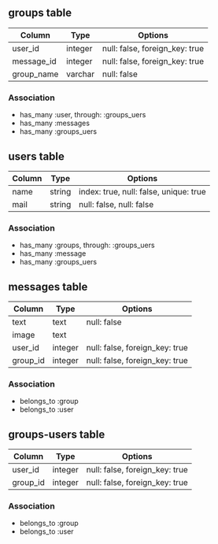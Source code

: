 ## groups table

|Column|Type|Options|
|------|----|-------|
|user_id|integer|null: false, foreign_key: true|
|message_id|integer|null: false, foreign_key: true|
|group_name|varchar|null: false|

### Association
- has_many :user, through: :groups_uers
- has_many :messages
- has_many :groups_uers


## users table
|Column|Type|Options|
|------|----|-------|
|name|string|index: true, null: false, unique: true|
|mail|string|null: false, null: false|

### Association
- has_many :groups, through: :groups_uers
- has_many :message
- has_many :groups_uers


## messages table
|Column|Type|Options|
|------|----|-------|
|text|text|null: false|
|image|text||
|user_id|integer|null: false, foreign_key: true|
|group_id|integer|null: false, foreign_key: true|

### Association
- belongs_to :group
- belongs_to :user


## groups-users table
|Column|Type|Options|
|------|----|-------|
|user_id|integer|null: false, foreign_key: true|
|group_id|integer|null: false, foreign_key: true|

### Association
- belongs_to :group
- belongs_to :user